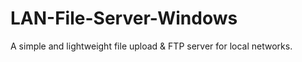 # LAN-File-Server-Windows
A simple and lightweight file upload &amp; FTP server for local networks.
